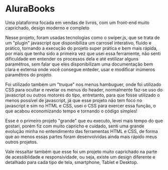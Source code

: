 # AluraBooks
Uma plataforma focada em vendas de livros, com um front-end muito caprichado, design moderno e completo

Nesse projeto, foram usadas tecnologias como o swiper.js, que se trata de um "plugin" javascript que disponibiliza um carrosel interativo, fluido e prático, tornando a execução do projeto super prática e bem mais rápida, por mais que tenha sido a primeira vez que usei essa ferramente, não senti dificuldade em entender os processos dela e até estilizar alguns paramêtros, sem falar que eles disponibilizam uma documentação bem clara e extensa onde você consegue enteder, usar e modificar inúmeros paramêtros do projeto. 

Foi utilizado também um "truque" nos menus hambuguer, onde foi utilizado CSS para ocultar e revelar os menus do header, normalmente faz-se uso do javascript ou outros motores do tipo, entretanto, para que fosse utilizado o menos possível de javascript, já que esse projeto não tem foco no javascript e sim no HTML e CSS, usei o CSS para exercer essa função, o que acabou economizando tempo e tornando o código simples!

Esse é o primeiro projeto "grande" que eu executo, levei mais tempo do que gostari, porém fiz com muito capricho e cuidado, senti uma grande evolução minha no entendimento das ferramentas HTML e CSS, de forma que ao menos essas partes foram desenvolvidas ainda mais rápido meus outros projetos.

Vale ressaltar também que esse foi um projeto muito caprichado na parte de acessiblidade e responsividade, ou seja, existe um design diferente e detalhado para cada tipo de tela, smartphone, Tablet e Desktop.
